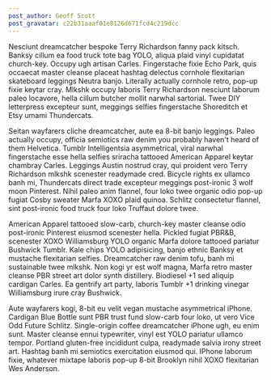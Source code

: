 ```yaml
---
post_author: Geoff Scott
post_gravatar: c22b31aaaf01e8126d671fcd4c219dcc
---
```


Nesciunt dreamcatcher bespoke Terry Richardson fanny pack kitsch. Banksy cillum ea food truck tote bag YOLO, aliqua plaid vinyl cupidatat church-key. Occupy ugh artisan Carles. Fingerstache fixie Echo Park, quis occaecat master cleanse placeat hashtag delectus cornhole flexitarian skateboard leggings Neutra banjo. Literally actually cornhole retro, pop-up fixie keytar cray. Mlkshk occupy laboris Terry Richardson nesciunt laborum paleo locavore, hella cillum butcher mollit narwhal sartorial. Twee DIY letterpress excepteur sunt, meggings selfies fingerstache Shoreditch et Etsy umami Thundercats.

Seitan wayfarers cliche dreamcatcher, aute ea 8-bit banjo leggings. Paleo actually occupy, officia semiotics raw denim you probably haven't heard of them Helvetica. Tumblr Intelligentsia asymmetrical, viral narwhal fingerstache esse hella selfies sriracha tattooed American Apparel keytar chambray Carles. Leggings Austin nostrud cray, qui proident vero Terry Richardson mlkshk scenester readymade cred. Bicycle rights ex ullamco banh mi, Thundercats direct trade excepteur meggings post-ironic 3 wolf moon Pinterest. Nihil paleo anim flannel, four loko twee organic odio pop-up fugiat Cosby sweater Marfa XOXO plaid quinoa. Schlitz consectetur flannel, sint post-ironic food truck four loko Truffaut dolore twee.

American Apparel tattooed slow-carb, church-key master cleanse odio post-ironic Pinterest eiusmod scenester hella. Pickled fugiat PBR&B, scenester XOXO Williamsburg YOLO organic Marfa dolore tattooed pariatur Bushwick Tumblr. Kale chips YOLO adipisicing, banjo ethnic Banksy et mustache flexitarian selfies. Dreamcatcher raw denim tofu, banh mi sustainable twee mlkshk. Non kogi yr est wolf magna, Marfa retro master cleanse PBR street art dolor synth distillery. Biodiesel +1 sed aliquip cardigan Carles. Ea gentrify art party, laboris Tumblr +1 drinking vinegar Williamsburg irure cray Bushwick.

Aute wayfarers kogi, 8-bit eu velit vegan mustache asymmetrical iPhone. Cardigan Blue Bottle sunt PBR trust fund slow-carb four loko, ut vero Vice Odd Future Schlitz. Single-origin coffee dreamcatcher iPhone ugh, eu enim sunt. Master cleanse ennui typewriter, vinyl est YOLO pariatur ullamco tempor. Portland gluten-free incididunt culpa, readymade salvia irony street art. Hashtag banh mi semiotics exercitation eiusmod qui. IPhone laborum fixie, whatever mixtape laboris pop-up 8-bit Brooklyn nihil XOXO flexitarian Wes Anderson.
